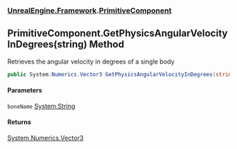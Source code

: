 ### [UnrealEngine.Framework](./UnrealEngine-Framework.md 'UnrealEngine.Framework').[PrimitiveComponent](./PrimitiveComponent.md 'UnrealEngine.Framework.PrimitiveComponent')
## PrimitiveComponent.GetPhysicsAngularVelocityInDegrees(string) Method
Retrieves the angular velocity in degrees of a single body  
```csharp
public System.Numerics.Vector3 GetPhysicsAngularVelocityInDegrees(string boneName=null);
```
#### Parameters
<a name='UnrealEngine-Framework-PrimitiveComponent-GetPhysicsAngularVelocityInDegrees(string)-boneName'></a>
`boneName` [System.String](https://docs.microsoft.com/en-us/dotnet/api/System.String 'System.String')  
  
#### Returns
[System.Numerics.Vector3](https://docs.microsoft.com/en-us/dotnet/api/System.Numerics.Vector3 'System.Numerics.Vector3')  
